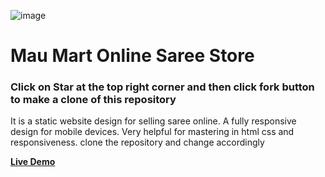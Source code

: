 ![image](https://github.com/ErAdilrasheed/MauMart_Online_Saree_Store/assets/79353602/6e706d59-692b-4b99-8199-a11a9c463bbc)
<h1>Mau Mart Online Saree Store</h1>
<h3>Click on Star at the top right corner and then click fork button to make a clone of this repository </h3>
<p>It is a static website design for selling saree online. A fully responsive design for mobile devices. Very helpful for mastering in html css and responsiveness. clone the repository and change accordingly </p>

[**Live Demo**](https://www.maumart.live)
